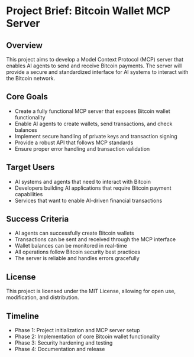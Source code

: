 # Project Brief: Bitcoin Wallet MCP Server

## Overview
This project aims to develop a Model Context Protocol (MCP) server that enables AI agents to send and receive Bitcoin payments. The server will provide a secure and standardized interface for AI systems to interact with the Bitcoin network.

## Core Goals
- Create a fully functional MCP server that exposes Bitcoin wallet functionality
- Enable AI agents to create wallets, send transactions, and check balances
- Implement secure handling of private keys and transaction signing
- Provide a robust API that follows MCP standards
- Ensure proper error handling and transaction validation

## Target Users
- AI systems and agents that need to interact with Bitcoin
- Developers building AI applications that require Bitcoin payment capabilities
- Services that want to enable AI-driven financial transactions

## Success Criteria
- AI agents can successfully create Bitcoin wallets
- Transactions can be sent and received through the MCP interface
- Wallet balances can be monitored in real-time
- All operations follow Bitcoin security best practices
- The server is reliable and handles errors gracefully

## License
This project is licensed under the MIT License, allowing for open use, modification, and distribution.

## Timeline
- Phase 1: Project initialization and MCP server setup
- Phase 2: Implementation of core Bitcoin wallet functionality
- Phase 3: Security hardening and testing
- Phase 4: Documentation and release
